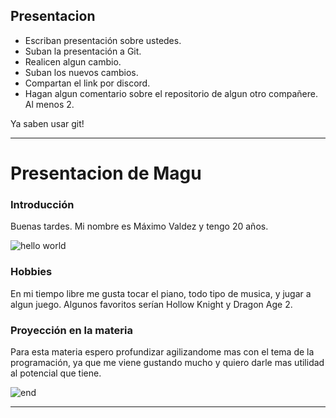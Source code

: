 ## Presentacion

- Escriban presentación sobre ustedes.
- Suban la presentación a Git.
- Realicen algun cambio.
- Suban los nuevos cambios.
- Compartan el link por discord.
- Hagan algun comentario sobre el repositorio de algun otro compañere. Al menos 2.

Ya saben usar git!

------

# Presentacion de Magu

### Introducción
Buenas tardes. Mi nombre es Máximo Valdez y tengo 20 años.

![hello world](https://wollen.org/blog/wp-content/uploads/2021/04/hello_world_title3.gif)


### Hobbies
En mi tiempo libre me gusta tocar el piano, todo tipo de musica, y jugar a algun juego. Algunos favoritos serían Hollow Knight y Dragon Age 2.


### Proyección en la materia
Para esta materia espero profundizar agilizandome mas con el tema de la programación, ya que me viene gustando mucho y quiero darle mas utilidad al potencial que tiene.

![end](https://encrypted-tbn0.gstatic.com/images?q=tbn:ANd9GcT-6cP66VeePgtP7gdwBmSBwC1WCqyRvky-IQ-KjdJipg&s)

------




